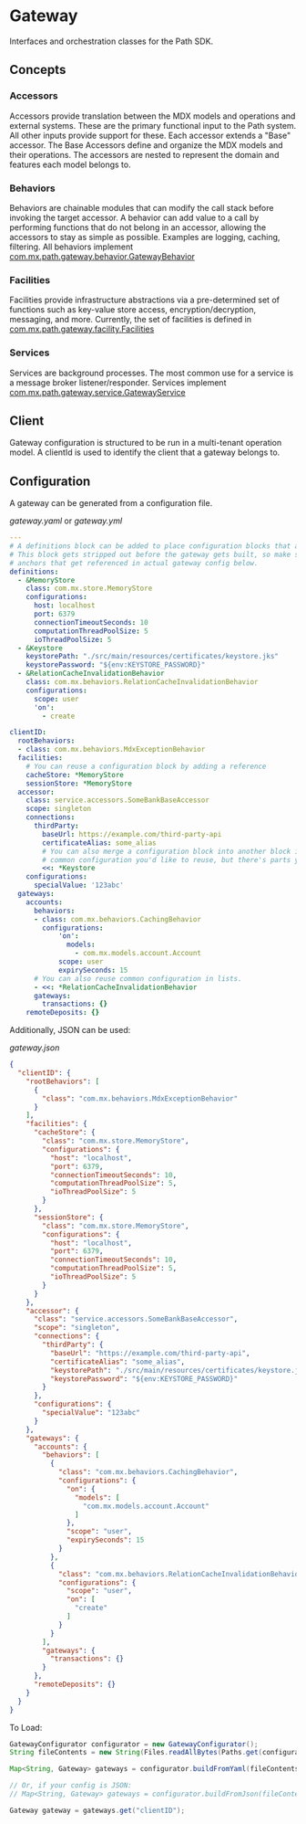 # Gateway

Interfaces and orchestration classes for the Path SDK.

## Concepts

### Accessors

Accessors provide translation between the MDX models and operations and external systems. These are the primary functional input to the Path system. All other inputs provide support for these. Each accessor extends a "Base" accessor. The Base Accessors define and organize the MDX models and their operations. The accessors are nested to represent the domain and features each model belongs to.

### Behaviors

Behaviors are chainable modules that can modify the call stack before invoking the target accessor. A behavior can add value to a call by performing functions that do not belong in an accessor, allowing the accessors to stay as simple as possible. Examples are logging, caching, filtering. All behaviors implement [com.mx.path.gateway.behavior.GatewayBehavior](https://gitlab.mx.com/middleware/java-path-gateway/-/blob/master/src/main/java/com/mx/path/gateway/behavior/GatewayBehavior.java)

### Facilities

Facilities provide infrastructure abstractions via a pre-determined set of functions such as key-value store access, encryption/decryption, messaging, and more. Currently, the set of facilities is defined in [com.mx.path.gateway.facility.Facilities](https://gitlab.mx.com/middleware/java-path-gateway/-/blob/master/src/main/java/com/mx/path/gateway/facility/Facilities.java)

### Services

Services are background processes. The most common use for a service is a message broker listener/responder. Services implement [com.mx.path.gateway.service.GatewayService](https://gitlab.mx.com/middleware/java-path-gateway/-/blob/master/src/main/java/com/mx/path/gateway/service/GatewayService.java)

## Client

Gateway configuration is structured to be run in a multi-tenant operation model. A clientId is used to identify the
client that a gateway belongs to.

## Configuration

A gateway can be generated from a configuration file.

_gateway.yaml_ or _gateway.yml_

```yaml
---
# A definitions block can be added to place configuration blocks that are shareable.
# This block gets stripped out before the gateway gets built, so make sure to only place
# anchors that get referenced in actual gateway config below.
definitions: 
  - &MemoryStore
    class: com.mx.store.MemoryStore
    configurations:
      host: localhost
      port: 6379
      connectionTimeoutSeconds: 10
      computationThreadPoolSize: 5
      ioThreadPoolSize: 5
  - &Keystore
    keystorePath: "./src/main/resources/certificates/keystore.jks"
    keystorePassword: "${env:KEYSTORE_PASSWORD}"
  - &RelationCacheInvalidationBehavior
    class: com.mx.behaviors.RelationCacheInvalidationBehavior
    configurations:
      scope: user
      'on':
        - create

clientID:
  rootBehaviors:
  - class: com.mx.behaviors.MdxExceptionBehavior
  facilities:
    # You can reuse a configuration block by adding a reference
    cacheStore: *MemoryStore
    sessionStore: *MemoryStore
  accessor:
    class: service.accessors.SomeBankBaseAccessor
    scope: singleton
    connections:
      thirdParty:
        baseUrl: https://example.com/third-party-api
        certificateAlias: some_alias
        # You can also merge a configuration block into another block if there is some
        # common configuration you'd like to reuse, but there's parts you'd like to add/change.
        <<: *Keystore 
    configurations:
      specialValue: '123abc'
  gateways:
    accounts:
      behaviors:
      - class: com.mx.behaviors.CachingBehavior
        configurations:
            'on':
              models:
                - com.mx.models.account.Account
            scope: user
            expirySeconds: 15
      # You can also reuse common configuration in lists.
      - <<: *RelationCacheInvalidationBehavior
      gateways:
        transactions: {}
    remoteDeposits: {}
```

Additionally, JSON can be used:

_gateway.json_

```json
{
  "clientID": {
    "rootBehaviors": [
      {
        "class": "com.mx.behaviors.MdxExceptionBehavior"
      }
    ],
    "facilities": {
      "cacheStore": {
        "class": "com.mx.store.MemoryStore",
        "configurations": {
          "host": "localhost",
          "port": 6379,
          "connectionTimeoutSeconds": 10,
          "computationThreadPoolSize": 5,
          "ioThreadPoolSize": 5
        }
      },
      "sessionStore": {
        "class": "com.mx.store.MemoryStore",
        "configurations": {
          "host": "localhost",
          "port": 6379,
          "connectionTimeoutSeconds": 10,
          "computationThreadPoolSize": 5,
          "ioThreadPoolSize": 5
        }
      }
    },
    "accessor": {
      "class": "service.accessors.SomeBankBaseAccessor",
      "scope": "singleton",
      "connections": {
        "thirdParty": {
          "baseUrl": "https://example.com/third-party-api",
          "certificateAlias": "some_alias",
          "keystorePath": "./src/main/resources/certificates/keystore.jks",
          "keystorePassword": "${env:KEYSTORE_PASSWORD}"
        }
      },
      "configurations": {
        "specialValue": "123abc"
      }
    },
    "gateways": {
      "accounts": {
        "behaviors": [
          {
            "class": "com.mx.behaviors.CachingBehavior",
            "configurations": {
              "on": {
                "models": [
                  "com.mx.models.account.Account"
                ]
              },
              "scope": "user",
              "expirySeconds": 15
            }
          },
          {
            "class": "com.mx.behaviors.RelationCacheInvalidationBehavior",
            "configurations": {
              "scope": "user",
              "on": [
                "create"
              ]
            }
          }
        ],
        "gateways": {
          "transactions": {}
        }
      },
      "remoteDeposits": {}
    }
  }
}
```

To Load:

```java
GatewayConfigurator configurator = new GatewayConfigurator();
String fileContents = new String(Files.readAllBytes(Paths.get(configurationPath)), StandardCharsets.UTF_8);

Map<String, Gateway> gateways = configurator.buildFromYaml(fileContents);

// Or, if your config is JSON:
// Map<String, Gateway> gateways = configurator.buildFromJson(fileContents);

Gateway gateway = gateways.get("clientID");
```
